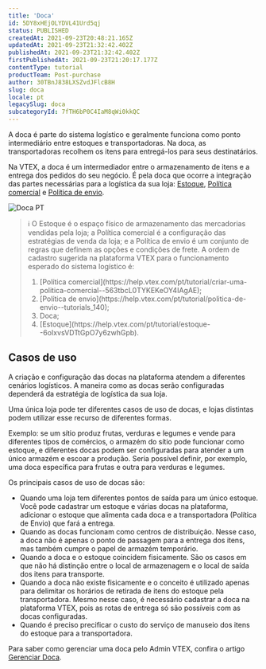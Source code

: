 ```yaml
---
title: 'Doca'
id: 5DY8xHEjOLYDVL41Urd5qj
status: PUBLISHED
createdAt: 2021-09-23T20:48:21.165Z
updatedAt: 2021-09-23T21:32:42.402Z
publishedAt: 2021-09-23T21:32:42.402Z
firstPublishedAt: 2021-09-23T21:20:17.177Z
contentType: tutorial
productTeam: Post-purchase
author: 30TBnJ838LXSZvdJFlcB8H
slug: doca
locale: pt
legacySlug: doca
subcategoryId: 7fTH6bP0C4IaM8qWi0kkQC
---
```


A doca é parte do sistema logístico e geralmente funciona como ponto intermediário entre estoques e transportadoras. Na doca, as transportadoras recolhem os itens para entregá-los para seus destinatários. 

Na VTEX, a doca é um intermediador entre o armazenamento de itens e a entrega dos pedidos do seu negócio. É pela doca que ocorre a integração das partes necessárias para a logística da sua loja: [Estoque](https://help.vtex.com/pt/tutorial/estoque--6oIxvsVDTtGpO7y6zwhGpb),  [Política comercial](https://help.vtex.com/pt/tutorial/como-funciona-uma-politica-comercial--6Xef8PZiFm40kg2STrMkMV) e [Política de envio](https://help.vtex.com/pt/tutorial/politica-de-envio--tutorials_140).

![Doca PT](//images.contentful.com/alneenqid6w5/4SyPLXtyDFTNbilUXZMsiM/b26625a316028e55b1f15c0c7e3433ee/Doca_PT.svg)

>ℹ️ O Estoque é o espaço físico de armazenamento das mercadorias vendidas pela loja; a Política comercial é a configuração das estratégias de venda da loja; e a Política de envio é um conjunto de regras que definem as opções e condições de frete.
> A ordem de cadastro sugerida na plataforma VTEX para o funcionamento esperado do sistema logístico é:
> <body>
> <ol>
> <li>[Política comercial](https://help.vtex.com/pt/tutorial/criar-uma-politica-comercial--563tbcL0TYKEKeOY4IAgAE);</li>
> <li>[Política de envio](https://help.vtex.com/pt/tutorial/politica-de-envio--tutorials_140);</li>
> <li>Doca;</li>
> <li>[Estoque](https://help.vtex.com/pt/tutorial/estoque--6oIxvsVDTtGpO7y6zwhGpb).</li>

## Casos de uso

A criação e configuração das docas na plataforma atendem a diferentes cenários logísticos. A maneira como as docas serão configuradas dependerá da estratégia de logística da sua loja.

Uma única loja pode ter diferentes casos de uso de docas, e lojas distintas podem utilizar esse recurso de diferentes formas.

Exemplo: se um sítio produz frutas, verduras e legumes e vende para diferentes tipos de comércios, o armazém do sítio pode funcionar como estoque, e diferentes docas podem ser configuradas para atender a um único armazém e escoar a produção. Seria possível definir, por exemplo, uma doca específica para frutas e outra para verduras e legumes.

Os principais casos de uso de docas são:

* Quando uma loja tem diferentes pontos de saída para um único estoque. Você pode cadastrar um estoque e várias docas na plataforma, adicionar o estoque que alimenta cada doca e a transportadora (Política de Envio) que fará a entrega.
* Quando as docas funcionam como centros de distribuição. Nesse caso, a doca não é apenas o ponto de passagem para a entrega dos itens, mas também cumpre o papel de armazém temporário.
* Quando a doca e o estoque coincidem fisicamente. São os casos em que não há distinção entre o local de armazenagem e o local de saída dos itens para transporte.
* Quando a doca não existe fisicamente e o conceito é utilizado apenas para delimitar os horários de retirada de itens do estoque pela transportadora. Mesmo nesse caso, é necessário cadastrar a doca na plataforma VTEX, pois as rotas de entrega só são possíveis com as docas configuradas.
* Quando é preciso precificar o custo do serviço de manuseio dos itens do estoque para a transportadora.

Para saber como gerenciar uma doca pelo Admin VTEX, confira o artigo [Gerenciar Doca](https://help.vtex.com/pt/tutorial/gerenciar-doca--7K3FultD8I2cuuA6iyGEiW).

